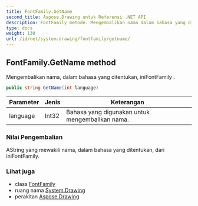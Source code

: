 ```yaml
---
title: FontFamily.GetName
second_title: Aspose.Drawing untuk Referensi .NET API
description: FontFamily metode. Mengembalikan nama dalam bahasa yang ditentukan iniFontFamily .
type: docs
weight: 130
url: /id/net/system.drawing/fontfamily/getname/
---
```

## FontFamily.GetName method

Mengembalikan nama, dalam bahasa yang ditentukan, iniFontFamily .

```csharp
public string GetName(int language)
```

| Parameter | Jenis | Keterangan |
| --- | --- | --- |
| language | Int32 | Bahasa yang digunakan untuk mengembalikan nama. |

### Nilai Pengembalian

AString yang mewakili nama, dalam bahasa yang ditentukan, dari iniFontFamily.

### Lihat juga

* class [FontFamily](../)
* ruang nama [System.Drawing](../../fontfamily/)
* perakitan [Aspose.Drawing](../../../)



